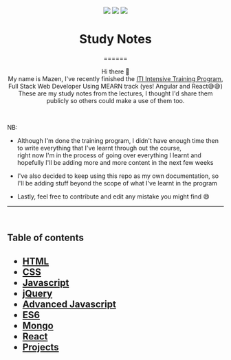 <div align="center">

<img src="https://img.shields.io/badge/javascript%20-%23323330.svg?&style=for-the-badge&logo=javascript&logoColor=%237DF1E"/> <img src="https://img.shields.io/badge/jquery%20-%230769AD.svg?&style=for-the-badge&logo=jquery&logoColor=white"/>
<img src ="https://img.shields.io/badge/MongoDB-%234ea94b.svg?&style=for-the-badge&logo=mongodb&logoColor=white"/>
<h1>Study Notes</h1>

======

<p>
    Hi there 👋 <br>
    My name is Mazen, I've recently finished the <a href="http://www.iti.gov.eg/iti/programs/details/ICCG">ITI Intensive Training Program</a>, Full Stack Web Developer Using MEARN track (yes! Angular and React😅😅)<br>
    These are my study notes from the lectures, I thought I'd share them publicly so others could make a use of them too.<br>
</p>
</div>
<br>

NB:

- Although I'm done the training program, I didn't have enough time then to write everything that I've learnt through out the course,<br>
right now I'm in the process of going over everything I learnt and hopefully I'll be adding more and more content in the next few weeks

- I've also decided to keep using this repo as my own documentation, so I'll be adding stuff beyond the scope of what I've learnt in the program

- Lastly, feel free to contribute and edit any mistake you might find 😄

<hr><br>
<h2>Table of contents<h2>

- [HTML](html/html.md)
- [CSS](css/css.md)
- [Javascript](Javascript/javascript.md)
- [jQuery](jQuery/jQuery.md)
- [Advanced Javascript](advancedJavascript/advJS.md)
- [ES6](ES6/es6.md)
- [Mongo](Mongo/mongo.md)
- [React](React/react.md)
- [Projects](Projects/projects.md)
